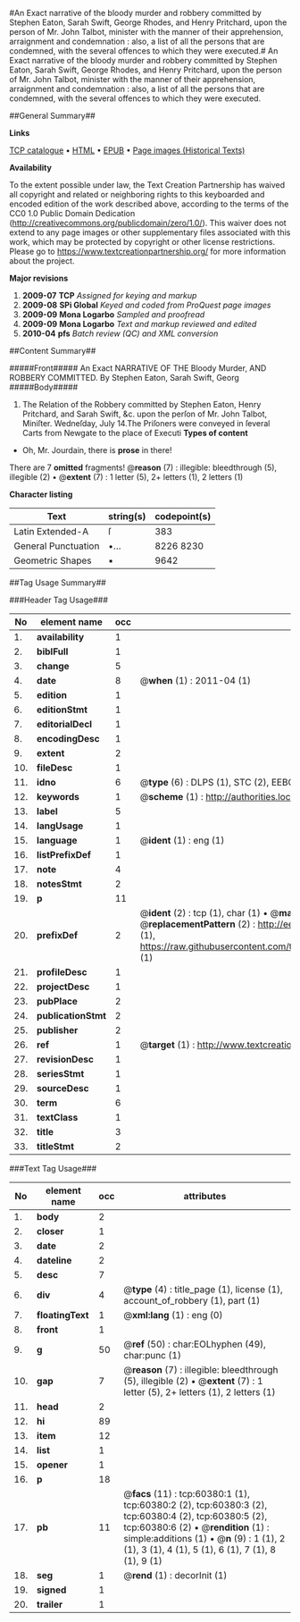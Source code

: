 #An Exact narrative of the bloody murder and robbery committed by Stephen Eaton, Sarah Swift, George Rhodes, and Henry Pritchard, upon the person of Mr. John Talbot, minister with the manner of their apprehension, arraignment and condemnation : also, a list of all the persons that are condemned, with the several offences to which they were executed.#
An Exact narrative of the bloody murder and robbery committed by Stephen Eaton, Sarah Swift, George Rhodes, and Henry Pritchard, upon the person of Mr. John Talbot, minister with the manner of their apprehension, arraignment and condemnation : also, a list of all the persons that are condemned, with the several offences to which they were executed.

##General Summary##

**Links**

[TCP catalogue](http://www.ota.ox.ac.uk/tcp/)  • 
[HTML](http://tei.it.ox.ac.uk/tcp/Texts-HTML/free/A38/A38935.html)  • 
[EPUB](http://tei.it.ox.ac.uk/tcp/Texts-EPUB/free/A38/A38935.epub) • 
[Page images (Historical Texts)](https://historicaltexts.jisc.ac.uk/eebo-12364788e)

**Availability**

To the extent possible under law, the Text Creation Partnership has waived all copyright and related or neighboring rights to this keyboarded and encoded edition of the work described above, according to the terms of the CC0 1.0 Public Domain Dedication (http://creativecommons.org/publicdomain/zero/1.0/). This waiver does not extend to any page images or other supplementary files associated with this work, which may be protected by copyright or other license restrictions. Please go to https://www.textcreationpartnership.org/ for more information about the project.

**Major revisions**

1. __2009-07__ __TCP__ *Assigned for keying and markup*
1. __2009-08__ __SPi Global__ *Keyed and coded from ProQuest page images*
1. __2009-09__ __Mona Logarbo__ *Sampled and proofread*
1. __2009-09__ __Mona Logarbo__ *Text and markup reviewed and edited*
1. __2010-04__ __pfs__ *Batch review (QC) and XML conversion*

##Content Summary##

#####Front#####
An Exact NARRATIVE OF THE Bloody Murder, AND ROBBERY COMMITTED. By Stephen Eaton, Sarah Swift, Georg
#####Body#####

1. The Relation of the Robbery committed by Stephen Eaton, Henry Pritchard, and Sarah Swift, &c. upon the perſon of Mr. John Talbot, Miniſter.
Wedneſday, July 14.The Priſoners were conveyed in ſeveral Carts from Newgate to the place of Executi
**Types of content**

  * Oh, Mr. Jourdain, there is **prose** in there!

There are 7 **omitted** fragments! 
 @__reason__ (7) : illegible: bleedthrough (5), illegible (2)  •  @__extent__ (7) : 1 letter (5), 2+ letters (1), 2 letters (1)

**Character listing**


|Text|string(s)|codepoint(s)|
|---|---|---|
|Latin Extended-A|ſ|383|
|General Punctuation|•…|8226 8230|
|Geometric Shapes|▪|9642|

##Tag Usage Summary##

###Header Tag Usage###

|No|element name|occ|attributes|
|---|---|---|---|
|1.|__availability__|1||
|2.|__biblFull__|1||
|3.|__change__|5||
|4.|__date__|8| @__when__ (1) : 2011-04 (1)|
|5.|__edition__|1||
|6.|__editionStmt__|1||
|7.|__editorialDecl__|1||
|8.|__encodingDesc__|1||
|9.|__extent__|2||
|10.|__fileDesc__|1||
|11.|__idno__|6| @__type__ (6) : DLPS (1), STC (2), EEBO-CITATION (1), OCLC (1), VID (1)|
|12.|__keywords__|1| @__scheme__ (1) : http://authorities.loc.gov/ (1)|
|13.|__label__|5||
|14.|__langUsage__|1||
|15.|__language__|1| @__ident__ (1) : eng (1)|
|16.|__listPrefixDef__|1||
|17.|__note__|4||
|18.|__notesStmt__|2||
|19.|__p__|11||
|20.|__prefixDef__|2| @__ident__ (2) : tcp (1), char (1)  •  @__matchPattern__ (2) : ([0-9\-]+):([0-9IVX]+) (1), (.+) (1)  •  @__replacementPattern__ (2) : http://eebo.chadwyck.com/downloadtiff?vid=$1&page=$2 (1), https://raw.githubusercontent.com/textcreationpartnership/Texts/master/tcpchars.xml#$1 (1)|
|21.|__profileDesc__|1||
|22.|__projectDesc__|1||
|23.|__pubPlace__|2||
|24.|__publicationStmt__|2||
|25.|__publisher__|2||
|26.|__ref__|1| @__target__ (1) : http://www.textcreationpartnership.org/docs/. (1)|
|27.|__revisionDesc__|1||
|28.|__seriesStmt__|1||
|29.|__sourceDesc__|1||
|30.|__term__|6||
|31.|__textClass__|1||
|32.|__title__|3||
|33.|__titleStmt__|2||


###Text Tag Usage###

|No|element name|occ|attributes|
|---|---|---|---|
|1.|__body__|2||
|2.|__closer__|1||
|3.|__date__|2||
|4.|__dateline__|2||
|5.|__desc__|7||
|6.|__div__|4| @__type__ (4) : title_page (1), license (1), account_of_robbery (1), part (1)|
|7.|__floatingText__|1| @__xml:lang__ (1) : eng (0)|
|8.|__front__|1||
|9.|__g__|50| @__ref__ (50) : char:EOLhyphen (49), char:punc (1)|
|10.|__gap__|7| @__reason__ (7) : illegible: bleedthrough (5), illegible (2)  •  @__extent__ (7) : 1 letter (5), 2+ letters (1), 2 letters (1)|
|11.|__head__|2||
|12.|__hi__|89||
|13.|__item__|12||
|14.|__list__|1||
|15.|__opener__|1||
|16.|__p__|18||
|17.|__pb__|11| @__facs__ (11) : tcp:60380:1 (1), tcp:60380:2 (2), tcp:60380:3 (2), tcp:60380:4 (2), tcp:60380:5 (2), tcp:60380:6 (2)  •  @__rendition__ (1) : simple:additions (1)  •  @__n__ (9) : 1 (1), 2 (1), 3 (1), 4 (1), 5 (1), 6 (1), 7 (1), 8 (1), 9 (1)|
|18.|__seg__|1| @__rend__ (1) : decorInit (1)|
|19.|__signed__|1||
|20.|__trailer__|1||
